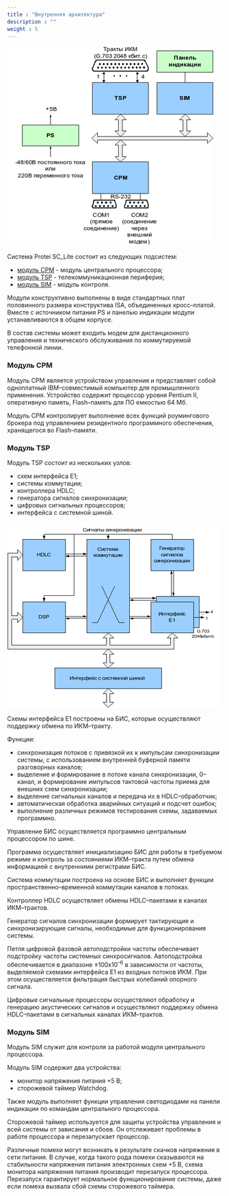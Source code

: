 ```yaml
---
title : "Внутренняя архитектура"
description : ""
weight : 5
---
```


![Архитектура приложения](/SC_Lite/desc/scl_internal.png)

Система Protei SC_Lite состоит из следующих подсистем:
- [модуль CPM](#cpm) - модуль центрального процессора;
- [модуль TSP](#tsp) - телекоммуникационная периферия;
- [модуль SIM](#sim) - модуль контроля.

Модули конструктивно выполнены в виде стандартных плат половинного размера конструктива ISA, объединенных кросс–платой. Вместе с источником питания PS и панелью индикации модули устанавливаются в общем корпусе.

В состав системы может входить модем для дистанционного управления и технического обслуживания по коммутируемой телефонной линии.

### <a name="cpm">Модуль CPM</a>

Модуль CPM является устройством управления и представляет собой одноплатный IBM–совместимый компьютер для промышленного применения. Устройство содержит процессор уровня Pentium II, оперативную память, Flash–память для ПО емкостью 64 Мб.

Модуль CPM контролирует выполнение всех функций роумингового брокера под управлением резидентного программного обеспечения, хранящегося во Flash–памяти.

### <a name="tsp">Модуль TSP</a>

Модуль TSP состоит из нескольких узлов:

- схем интерфейса Е1;
- системы коммутации;
- контроллера HDLC;
- генератора сигналов синхронизации;
- цифровых сигнальных процессоров;
- интерфейса с системной шиной.

![Схема модуля TSP](/SC_Lite/desc/scl_tsp.png)

Схемы интерфейса Е1 построены на БИС, которые осуществляют поддержку обмена по ИКМ–тракту.

Функции:

- синхронизация потоков с привязкой их к импульсам синхронизации системы, с использованием внутренней буферной памяти разговорных каналов;
- выделение и формирование в потоке канала синхронизации, 0–канал, и формирование импульсов тактовой частоты приема для внешних схем синхронизации;
- выделение сигнальных каналов и передача их в HDLC–обработчик;
- автоматическая обработка аварийных ситуаций и подсчет ошибок;
- выполнение различных режимов тестирования схемы, задаваемых программно.

Управление БИС осуществляется программно центральным процессором по шине.

Программа осуществляет инициализацию БИС для работы в требуемом режиме и контроль за состояниями ИКМ–тракта путем обмена информацией с внутренними регистрами БИС.

Система коммутации построена на основе БИС и выполняет функции пространственно–временной коммутации каналов в потоках.

Контроллер HDLC осуществляет обмены HDLC–пакетами в каналах ИКМ–трактов.

Генератор сигналов синхронизации формирует тактирующие и синхронизирующие сигналы, необходимые для функционирования системы.

Петля цифровой фазовой автоподстройки частоты обеспечивает подстройку частоты системных синхросигналов. Автоподстройка обеспечивается в диапазоне ±100х10<sup>–6</sup> в зависимости от частоты, выделяемой схемами интерфейса Е1 из входных потоков ИКМ. При этом осуществляется фильтрация быстрых колебаний опорного сигнала.

Цифровые сигнальные процессоры осуществляют обработку и генерацию акустических сигналов и осуществляют поддержку обмена HDLC–пакетами в сигнальных каналах ИКМ–трактов.

### <a name="sim">Модуль SIM</a>

Модуль SIM служит для контроля за работой модуля центрального процессора.

Модуль SIM содержит два устройства:

- монитор напряжения питания +5 В;
- сторожевой таймер Watchdog.

Также модуль выполняет функции управления светодиодами на панели индикации по командам центрального процессора.

Сторожевой таймер используется для защиты устройства управления и всей системы от зависания и сбоев. Он отслеживает проблемы в работе процессора и перезапускает процессор.

Различные помехи могут возникать в результате скачков напряжения в сети питания. В случае, когда такого рода помехи сказываются на стабильности напряжения питания электронных схем +5 В, схема монитора напряжения питания производит перезапуск процессора. Перезапуск гарантирует нормальное функционирование системы, даже если помеха вызвала сбой схемы сторожевого таймера.
